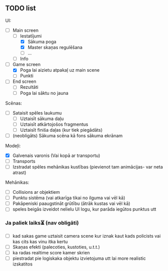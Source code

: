 ## TODO list
UI:
- [ ] Main screen
	- [ ] Iestatījumi
		- [x] Sākuma poga
		- [x] Master skaņas regulēšana
		- [ ] ...
	- [ ] Info
- [ ] Game screen
	- [x] Poga lai aizietu atpakaļ uz main scene
	- [ ] Punkti
- [ ] End screen
	- [ ] Rezultāti
	- [ ] Poga lai sāktu no jauna

Scēnas:
- [ ] Sataisit spēles laukumu
	- [ ] Uztaisīt sākuma daļu
	- [ ] Uztaisīt atkārtojošos fragmentus
	- [ ] Uztaisīt finiša daļas (kur tiek piegādāts)
- [ ] \(neobligāts) Sākuma scēna kā fons sākuma ekrānam

Modeļi:
- [x] Galvenais varonis (Vai kopā ar transportu)
- [ ] Transports
- [ ] Izstradat spēles mehānikas kustības (pievienot tam animācijas- var neta atrast)

Mehānikas:
- [ ] Collisions ar objektiem
- [ ] Punktu sistēma (vai atkarīga tikai no ilguma vai vēl kā)
- [ ] Pakāpeniski paaugstināt grūtību (ātrāk kustas vai vēl kā)
- [ ] speles beigās izveidot nelielu UI logu, kur parāda iegūtos punktus utt

### Ja paliek laiks⏳ (nav obligāti)
- [ ] kad sakas game uztaisit camera scene kur iznak kaut kads policists vai kas cits kas vinu itka kertu
- [ ] Skaņas efekti (palecoties, kustoties, u.t.t.)
- [ ] ka radas realtime score kamer skrien
- [ ] piestradat pie logiskaka objektu izvietojuma utt lai more realistic izskatitos